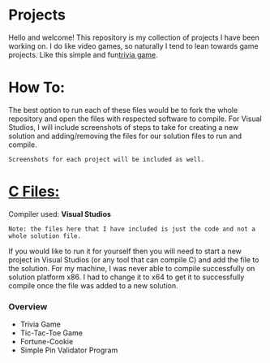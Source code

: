 # Projects
Hello and welcome! This repository is my collection of projects I have been working on. I do like video games, so naturally I tend to lean towards game projects. Like this simple and fun[trivia game](https://github.com/aquaman48/Projects/blob/main/C%20Projects/Trivia_Game/Trivia-Game.md#trivia-game-). 


# How To:

The best option to run each of these files would be to fork the whole repository and open the files with respected software to compile. For Visual Studios, I will include screenshots of steps to take for creating a new solution and adding/removing the files for our solution files to run and compile. 

`Screenshots for each project will be included as well.`

# [C Files:](https://github.com/aquaman48/Projects/tree/main/C%20Projects)

Compiler used: **Visual Studios**

`Note: the files here that I have included is just the code and not a whole solution file.` 

If you would like to run it for yourself then you will need to start a new project in Visual Studios (or any tool that can compile C) and add the file to the solution. For my machine, I was never able to compile successfully on solution platform x86. I had to change it to x64 to get it to successfully compile once the file was added to a new solution. 

### Overview

- Trivia Game
- Tic-Tac-Toe Game
- Fortune-Cookie 
- Simple Pin Validator Program
